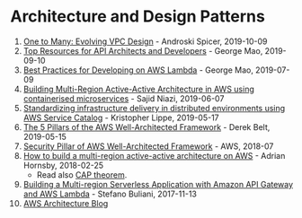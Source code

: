 # Architecture and Design Patterns

1. [One to Many: Evolving VPC Design](
https://aws.amazon.com/blogs/architecture/one-to-many-evolving-vpc-design/
) - Androski Spicer, 2019-10-09
1. [Top Resources for API Architects and Developers](
https://aws.amazon.com/blogs/architecture/top-resources-for-api-architects-and-developers/
) - George Mao, 2019-09-10
1. [Best Practices for Developing on AWS Lambda](
https://aws.amazon.com/blogs/architecture/best-practices-for-developing-on-aws-lambda/
) - George Mao, 2019-07-09
1. [Building Multi-Region Active-Active Architecture in AWS using containerised microservices](
https://medium.com/@sajidniazi/building-multi-region-active-active-architecture-in-aws-using-containerised-microservices-7b1d40a7063f
) - Sajid Niazi, 2019-06-07
1. [Standardizing infrastructure delivery in distributed environments using AWS Service Catalog](
https://aws.amazon.com/blogs/mt/standardizing-infrastructure-delivery-in-distributed-environments-using-aws-service-catalog/
) - Kristopher Lippe, 2019-05-17
1. [The 5 Pillars of the AWS Well-Architected Framework](
https://aws.amazon.com/blogs/apn/the-5-pillars-of-the-aws-well-architected-framework/
) - Derek Belt, 2019-05-15
1. [Security Pillar of AWS Well-Architected Framework](
https://d1.awsstatic.com/whitepapers/architecture/AWS-Security-Pillar.pdf
) - AWS, 2018-07
1. [How to build a multi-region active-active architecture on AWS](
https://read.acloud.guru/why-and-how-do-we-build-a-multi-region-active-active-architecture-6d81acb7d208
) - Adrian Hornsby, 2018-02-25
    - Read also [CAP theorem](https://en.wikipedia.org/wiki/CAP_theorem).
1. [Building a Multi-region Serverless Application with Amazon API Gateway and AWS Lambda](
https://aws.amazon.com/blogs/compute/building-a-multi-region-serverless-application-with-amazon-api-gateway-and-aws-lambda/
) - Stefano Buliani, 2017-11-13
1. [AWS Architecture Blog](
https://aws.amazon.com/blogs/architecture/
)


